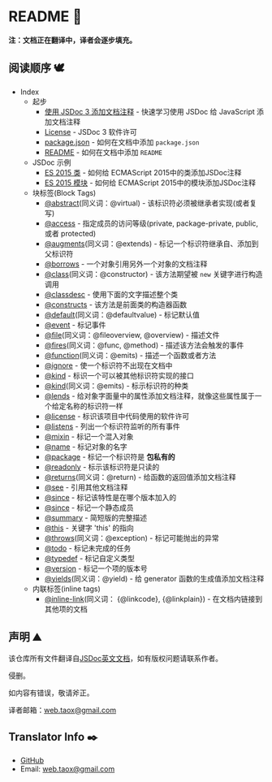 # README 📖

**注：文档正在翻译中，译者会逐步填充。**

## 阅读顺序 🕊️

* Index
	* 起步
		* [使用 JSDoc 3 添加文档注释](https://ninjiahub.github.io/JSDoc/docs/start/about-getting-started "Getting started using JSDoc 3") - 快速学习使用 JSDoc 给 JavaScript 添加文档注释
		* [License](https://ninjiahub.github.io/JSDoc/docs/start/about-license "license information for JSDoc 3") - JSDoc 3 软件许可
		* [package.json](https://ninjiahub.github.io/JSDoc/docs/start/about-including-package "How to show package details in your documentation.") - 如何在文档中添加 `package.json`
		* [README](https://ninjiahub.github.io/JSDoc/docs/start/about-including-readme "How to include a README file in your documentation.") - 如何在文档中添加 `README`
	* JSDoc 示例
		* [ES 2015 类](https://ninjiahub.github.io/JSDoc/docs/examples/es-2015-classes "ES 2015 classes") - 如何给 ECMAScript 2015中的类添加JSDoc注释
		* [ES 2015 模块](https://ninjiahub.github.io/JSDoc/docs/examples/es-2015-modules "ES 2015 Modules") - 如何给 ECMAScript 2015中的模块添加JSDoc注释
	* 块标签(Block Tags)
		* [@abstract](https://ninjiahub.github.io/JSDoc/docs/tags/abstract "tag @abstract")(同义词：@virtual) - 该标识符必须被继承者实现(或者复写)
		* [@access](https://ninjiahub.github.io/JSDoc/docs/tags/access "tag @access") - 指定成员的访问等级(private, package-private, public, 或者 protected)
		* [@augments](https://ninjiahub.github.io/JSDoc/docs/tags/augments "tag @augments")(同义词：@extends) - 标记一个标识符继承自、添加到父标识符
		* [@borrows](https://ninjiahub.github.io/JSDoc/docs/tags/borrows "tag @borrows") - 一个对象引用另外一个对象的文档注释
		* [@class](https://ninjiahub.github.io/JSDoc/docs/tags/class "tag @class")(同义词：@constructor) - 该方法期望被 `new` 关键字进行构造调用
		* [@classdesc](https://ninjiahub.github.io/JSDoc/docs/tags/classdesc "tag @classdesc") - 使用下面的文字描述整个类
		* [@constructs](https://ninjiahub.github.io/JSDoc/docs/tags/constructs "tag @constructs") - 该方法是前面类的构造器函数
		* [@default](https://ninjiahub.github.io/JSDoc/docs/tags/default "tag @default")(同义词：@defaultvalue) - 标记默认值
		* [@event](https://ninjiahub.github.io/JSDoc/docs/tags/event "tag @event") - 标记事件
		* [@file](https://ninjiahub.github.io/JSDoc/docs/tags/event "tag @event")(同义词：@fileoverview, @overview) - 描述文件
		* [@fires](https://ninjiahub.github.io/JSDoc/docs/tags/fires "tag @fires")(同义词：@func, @method) - 描述该方法会触发的事件
		* [@function](https://ninjiahub.github.io/JSDoc/docs/tags/function "tag @function")(同义词：@emits) - 描述一个函数或者方法
		* [@ignore](https://ninjiahub.github.io/JSDoc/docs/tags/ignore "tag @ignore") - 使一个标识符不出现在文档中
		* [@kind](https://ninjiahub.github.io/JSDoc/docs/tags/kind "tag @kind") - 标识一个可以被其他标识符实现的接口
		* [@kind](https://ninjiahub.github.io/JSDoc/docs/tags/kind "tag @kind")(同义词：@emits) - 标示标识符的种类
		* [@lends](https://ninjiahub.github.io/JSDoc/docs/tags/lends "tag @lends") - 给对象字面量中的属性添加文档注释，就像这些属性属于一个给定名称的标识符一样
		* [@license](https://ninjiahub.github.io/JSDoc/docs/tags/license "tag @license") - 标识该项目中代码使用的软件许可
		* [@listens](https://ninjiahub.github.io/JSDoc/docs/tags/listens "tag @listens") - 列出一个标识符监听的所有事件
		* [@mixin](https://ninjiahub.github.io/JSDoc/docs/tags/mixin "tag @mixin") - 标记一个混入对象
		* [@name](https://ninjiahub.github.io/JSDoc/docs/tags/name "tag @name") - 标记对象的名字
		* [@package](https://ninjiahub.github.io/JSDoc/docs/tags/package "tag @package") - 标记一个标识符是 **包私有的**
		* [@readonly](https://ninjiahub.github.io/JSDoc/docs/tags/readonly "tag @readonly") - 标示该标识符是只读的
		* [@returns](https://ninjiahub.github.io/JSDoc/docs/tags/returns "tag @returns")(同义词：@return) - 给函数的返回值添加文档注释
		* [@see](https://ninjiahub.github.io/JSDoc/docs/tags/see "tag @see") - 引用其他文档注释
		* [@since](https://ninjiahub.github.io/JSDoc/docs/tags/since "tag @since") - 标记该特性是在哪个版本加入的
		* [@since](https://ninjiahub.github.io/JSDoc/docs/tags/static "tag @static") - 标记一个静态成员
		* [@summary](https://ninjiahub.github.io/JSDoc/docs/tags/summary "tag @summary") - 简短版的完整描述
		* [@this](https://ninjiahub.github.io/JSDoc/docs/tags/this "tag @this") - 关键字 'this' 的指向
		* [@throws](https://ninjiahub.github.io/JSDoc/docs/tags/throws "tag @throws")(同义词：@exception) - 标记可能抛出的异常
		* [@todo](https://ninjiahub.github.io/JSDoc/docs/tags/todo "tag @todo") - 标记未完成的任务
		* [@typedef](https://ninjiahub.github.io/JSDoc/docs/tags/typedef "tag @typedef") - 标记自定义类型
		* [@version](https://ninjiahub.github.io/JSDoc/docs/tags/version "tag @version") - 标记一个项的版本号
		* [@yields](https://ninjiahub.github.io/JSDoc/docs/tags/yields "tag @yields")(同义词：@yield) - 给 generator 函数的生成值添加文档注释
	* 内联标签(inline tags)
		* [@inline-link](https://ninjiahub.github.io/JSDoc/docs/tags/inline-link "tag @inline-link")(同义词： {@linkcode}, {@linkplain}) - 在文档内链接到其他项的文档

## 声明 ⛰️

该仓库所有文件翻译自[JSDoc英文文档](http://usejsdoc.org/index.html)，如有版权问题请联系作者。

侵删。

如内容有错误，敬请斧正。

译者邮箱：<web.taox@gmail.com>

## Translator Info ✒️

* [GitHub](https://github.com/Tao-Quixote)
* Email: <web.taox@gmail.com>
